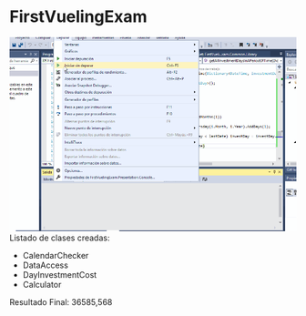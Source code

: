 # FirstVuelingExam
![FirstVuelingExam Result](https://github.com/dbbholacons1992/FirstVuelingExam/blob/master/FirstVuelingExam%20Result.gif)
Listado de clases creadas:

- CalendarChecker
- DataAccess
- DayInvestmentCost
- Calculator

Resultado Final: 36585,568
